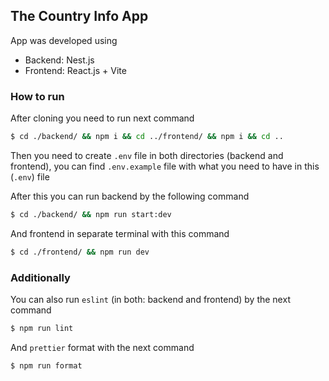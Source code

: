 ## The Country Info App

App was developed using

- Backend: Nest.js
- Frontend: React.js + Vite

### How to run

After cloning you need to run next command

```bash
$ cd ./backend/ && npm i && cd ../frontend/ && npm i && cd ..
```

Then you need to create `.env` file in both directories (backend and frontend), you can find `.env.example` file with what you need to have in this (`.env`) file

After this you can run backend by the following command

```bash
$ cd ./backend/ && npm run start:dev
```

And frontend in separate terminal with this command

```bash
$ cd ./frontend/ && npm run dev
```

### Additionally

You can also run `eslint` (in both: backend and frontend) by the next command

```bash
$ npm run lint
```

And `prettier` format with the next command

```bash
$ npm run format
```